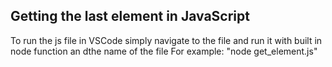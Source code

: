 ## Getting the last element in JavaScript

To run the js file in VSCode simply navigate to the file and run it with built in node function an dthe name of the file 
For example: "node get_element.js" 